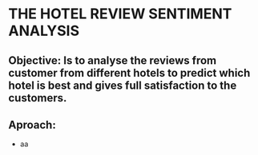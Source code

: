 # THE HOTEL REVIEW SENTIMENT ANALYSIS

## Objective: Is to analyse the reviews from customer from different hotels to predict which hotel is best and gives full satisfaction to the customers.

## Aproach:
- aa
